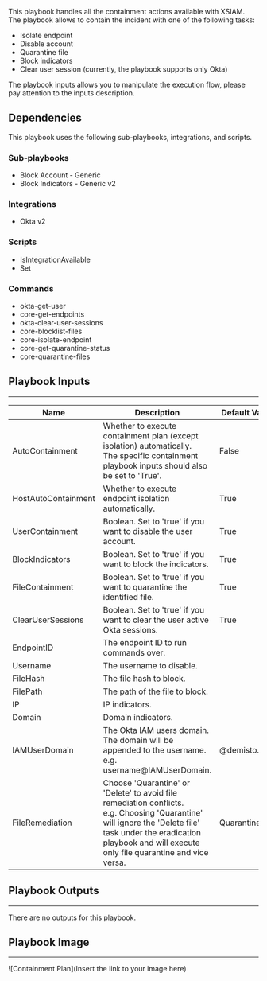 This playbook handles all the containment actions available with XSIAM.
The playbook allows to contain the incident with one of the following tasks:
* Isolate endpoint
* Disable account
* Quarantine file
* Block indicators
* Clear user session (currently, the playbook supports only Okta)

The playbook inputs allows you to manipulate the execution flow, please pay attention to the inputs description.

## Dependencies
This playbook uses the following sub-playbooks, integrations, and scripts.

### Sub-playbooks
* Block Account - Generic
* Block Indicators - Generic v2

### Integrations
* Okta v2

### Scripts
* IsIntegrationAvailable
* Set

### Commands
* okta-get-user
* core-get-endpoints
* okta-clear-user-sessions
* core-blocklist-files
* core-isolate-endpoint
* core-get-quarantine-status
* core-quarantine-files

## Playbook Inputs
---

| **Name** | **Description** | **Default Value** | **Required** |
| --- | --- | --- | --- |
| AutoContainment | Whether to execute containment plan \(except isolation\) automatically.<br/>The specific containment playbook inputs should also be set to 'True'. | False | Optional |
| HostAutoContainment | Whether to execute endpoint isolation automatically. | True | Optional |
| UserContainment | Boolean. Set to 'true' if you want to disable the user account. | True | Optional |
| BlockIndicators | Boolean. Set to 'true' if you want to block the indicators. | True | Optional |
| FileContainment | Boolean. Set to 'true' if you want to quarantine the identified file. | True | Optional |
| ClearUserSessions | Boolean. Set to 'true' if you want to clear the user active Okta sessions. | True | Optional |
| EndpointID | The endpoint ID to run commands over. |  | Optional |
| Username | The username to disable. |  | Optional |
| FileHash | The file hash to block. |  | Optional |
| FilePath | The path of the file to block. |  | Optional |
| IP | IP indicators. |  | Optional |
| Domain | Domain indicators. |  | Optional |
| IAMUserDomain | The Okta IAM users domain. The domain will be appended to the username. e.g. username@IAMUserDomain. | @demisto.com | Optional |
| FileRemediation | Choose 'Quarantine' or 'Delete'  to avoid file remediation conflicts. <br/>e.g. Choosing 'Quarantine' will ignore the 'Delete file' task under the eradication playbook and will execute only file quarantine and vice versa. | Quarantine | Optional |

## Playbook Outputs
---
There are no outputs for this playbook.

## Playbook Image
---
![Containment Plan](Insert the link to your image here)